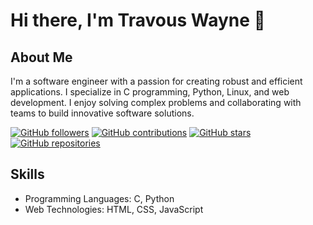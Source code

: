 # Hi there, I'm Travous Wayne 👋

## About Me
I'm a software engineer with a passion for creating robust and efficient applications. I specialize in C programming, Python, Linux, and web development. I enjoy solving complex problems and collaborating with teams to build innovative software solutions.

[![GitHub followers](https://img.shields.io/github/followers/TravousWayne?style=social)](https://github.com/TravousWayne)
[![GitHub contributions](https://img.shields.io/github/contributions/TravousWayne)](https://github.com/TravousWayne)
[![GitHub stars](https://img.shields.io/github/stars/TravousWayne?style=social)](https://github.com/TravousWayne)
[![GitHub repositories](https://img.shields.io/badge/Repos-XX-brightgreen)](https://github.com/TravousWayne?tab=repositories)

## Skills
- Programming Languages: C, Python
- Web Technologies: HTML, CSS, JavaScript
